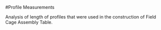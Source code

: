 #Profile Measurements

Analysis of length of profiles that were used in the construction of Field Cage Assembly Table.
